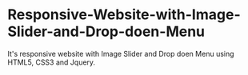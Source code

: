 # Responsive-Website-with-Image-Slider-and-Drop-doen-Menu
It's responsive website with Image Slider and Drop doen Menu using HTML5, CSS3 and Jquery.
